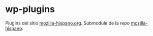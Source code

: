 wp-plugins
==========

Plugins del sitio [mozilla-hispano.org](http://mozilla-hispano.org). Submodule de la repo [mozilla-hispano](https://github.com/mozillahispano/mozilla-hispano.org).
